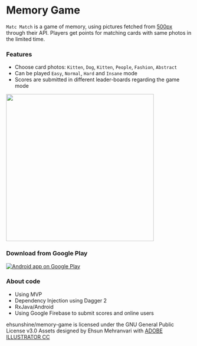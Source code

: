 # Memory Game

`Matc Match` is a game of memory, using pictures fetched from <a href="https://500px.com">500px</a> through their API. Players get points for matching cards with same photos in the limited time.
### Features

- Choose card photos: `Kitten`, `Dog`, `Kitten`, `People`, `Fashion`, `Abstract`
- Can be played `Easy`, `Normal`, `Hard` and `Insane` mode
- Scores are submitted in different leader-boards regarding the game mode

<img src="http://jaryaan.ir/wp-content/uploads/2017/05/Screenshot.png" width='400px'/>

### Download from Google Play

<a href="https://play.google.com/store/apps/details?id=ir.jaryaan.matchmatch">
  <img alt="Android app on Google Play" src="https://developer.android.com/images/brand/en_app_rgb_wo_45.png" />
</a>

### About code

- Using MVP
- Dependency Injection using Dagger 2
- RxJava/Android
- Using Google Firebase to submit scores and online users

ehsunshine/memory-game is licensed under the
GNU General Public License v3.0
Assets designed by Ehsun Mehranvari with <a target="_blank" href="http://www.adobe.com/de/products/illustrator.html?sdid=KKQMI&mv=search&s_kwcid=AL!3085!3!155829411291!e!!g!!adobe%20illustrator%20cc&ef_id=WRYb6AAAAGS47F2K:20170525163315:s">ADOBE ILLUSTRATOR CC</a>
